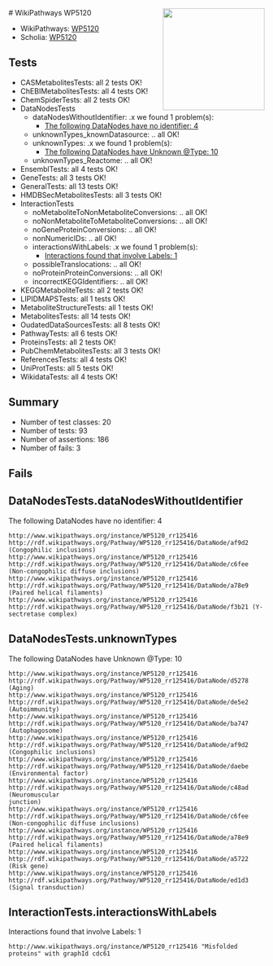 <img style="float: right; width: 200px" src="https://upload.wikimedia.org/wikipedia/commons/thumb/8/83/Wplogo_with_text_500.png/640px-Wplogo_with_text_500.png" />
# WikiPathways WP5120

* WikiPathways: [WP5120](https://wikipathways.org/pathways/WP5120)
* Scholia: [WP5120](https://scholia.toolforge.org/wikipathways/WP5120)
## Tests
* CASMetabolitesTests: all 2 tests OK!
* ChEBIMetabolitesTests: all 4 tests OK!
* ChemSpiderTests: all 2 tests OK!
* DataNodesTests
    * dataNodesWithoutIdentifier: .x we found 1 problem(s):
        * [The following DataNodes have no identifier: 4](#d2d32fa3)
    * unknownTypes_knownDatasource: .. all OK!
    * unknownTypes: .x we found 1 problem(s):
        * [The following DataNodes have Unknown @Type: 10](#ef950831)
    * unknownTypes_Reactome: .. all OK!
* EnsemblTests: all 4 tests OK!
* GeneTests: all 3 tests OK!
* GeneralTests: all 13 tests OK!
* HMDBSecMetabolitesTests: all 3 tests OK!
* InteractionTests
    * noMetaboliteToNonMetaboliteConversions: .. all OK!
    * noNonMetaboliteToMetaboliteConversions: .. all OK!
    * noGeneProteinConversions: .. all OK!
    * nonNumericIDs: .. all OK!
    * interactionsWithLabels: .x we found 1 problem(s):
        * [Interactions found that involve Labels: 1](#630d2678)
    * possibleTranslocations: .. all OK!
    * noProteinProteinConversions: .. all OK!
    * incorrectKEGGIdentifiers: .. all OK!
* KEGGMetaboliteTests: all 2 tests OK!
* LIPIDMAPSTests: all 1 tests OK!
* MetaboliteStructureTests: all 1 tests OK!
* MetabolitesTests: all 14 tests OK!
* OudatedDataSourcesTests: all 8 tests OK!
* PathwayTests: all 6 tests OK!
* ProteinsTests: all 2 tests OK!
* PubChemMetabolitesTests: all 3 tests OK!
* ReferencesTests: all 4 tests OK!
* UniProtTests: all 5 tests OK!
* WikidataTests: all 4 tests OK!


## Summary

* Number of test classes: 20
* Number of tests: 93
* Number of assertions: 186
* Number of fails: 3

## Fails

<a name="d2d32fa3" />

## DataNodesTests.dataNodesWithoutIdentifier

The following DataNodes have no identifier: 4
```
http://www.wikipathways.org/instance/WP5120_rr125416 http://rdf.wikipathways.org/Pathway/WP5120_rr125416/DataNode/af9d2 (Congophilic inclusions)
http://www.wikipathways.org/instance/WP5120_rr125416 http://rdf.wikipathways.org/Pathway/WP5120_rr125416/DataNode/c6fee (Non-congophilic diffuse inclusions)
http://www.wikipathways.org/instance/WP5120_rr125416 http://rdf.wikipathways.org/Pathway/WP5120_rr125416/DataNode/a78e9 (Paired helical filaments)
http://www.wikipathways.org/instance/WP5120_rr125416 http://rdf.wikipathways.org/Pathway/WP5120_rr125416/DataNode/f3b21 (Y-sectretase complex)
```

<a name="ef950831" />

## DataNodesTests.unknownTypes

The following DataNodes have Unknown @Type: 10
```
http://www.wikipathways.org/instance/WP5120_rr125416 http://rdf.wikipathways.org/Pathway/WP5120_rr125416/DataNode/d5278 (Aging)
http://www.wikipathways.org/instance/WP5120_rr125416 http://rdf.wikipathways.org/Pathway/WP5120_rr125416/DataNode/de5e2 (Autoimmunity)
http://www.wikipathways.org/instance/WP5120_rr125416 http://rdf.wikipathways.org/Pathway/WP5120_rr125416/DataNode/ba747 (Autophagosome)
http://www.wikipathways.org/instance/WP5120_rr125416 http://rdf.wikipathways.org/Pathway/WP5120_rr125416/DataNode/af9d2 (Congophilic inclusions)
http://www.wikipathways.org/instance/WP5120_rr125416 http://rdf.wikipathways.org/Pathway/WP5120_rr125416/DataNode/daebe (Environmental factor)
http://www.wikipathways.org/instance/WP5120_rr125416 http://rdf.wikipathways.org/Pathway/WP5120_rr125416/DataNode/c48ad (Neuromuscular 
junction)
http://www.wikipathways.org/instance/WP5120_rr125416 http://rdf.wikipathways.org/Pathway/WP5120_rr125416/DataNode/c6fee (Non-congophilic diffuse inclusions)
http://www.wikipathways.org/instance/WP5120_rr125416 http://rdf.wikipathways.org/Pathway/WP5120_rr125416/DataNode/a78e9 (Paired helical filaments)
http://www.wikipathways.org/instance/WP5120_rr125416 http://rdf.wikipathways.org/Pathway/WP5120_rr125416/DataNode/a5722 (Risk gene)
http://www.wikipathways.org/instance/WP5120_rr125416 http://rdf.wikipathways.org/Pathway/WP5120_rr125416/DataNode/ed1d3 (Signal transduction)
```

<a name="630d2678" />

## InteractionTests.interactionsWithLabels

Interactions found that involve Labels: 1
```
http://www.wikipathways.org/instance/WP5120_rr125416 "Misfolded
proteins" with graphId cdc61
```

